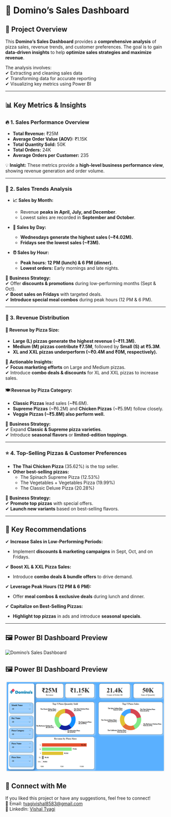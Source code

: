 # 🍕 Domino’s Sales Dashboard

## 📌 Project Overview  
This **Domino’s Sales Dashboard** provides a **comprehensive analysis** of pizza sales, revenue trends, and customer preferences. The goal is to gain **data-driven insights** to help **optimize sales strategies and maximize revenue**.

The analysis involves:  
✔ Extracting and cleaning sales data  
✔ Transforming data for accurate reporting  
✔ Visualizing key metrics using Power BI  

---

## 📊 Key Metrics & Insights  

### 🔥 1. Sales Performance Overview  
- **Total Revenue:** ₹25M  
- **Average Order Value (AOV):** ₹1.15K  
- **Total Quantity Sold:** 50K  
- **Total Orders:** 24K  
- **Average Orders per Customer:** 235  

💡 **Insight:** These metrics provide a **high-level business performance view**, showing revenue generation and order volume.  

---

### 📅 2. Sales Trends Analysis  
- **📈 Sales by Month:**  
  - Revenue **peaks in April, July, and December**.  
  - Lowest sales are recorded in **September and October**.  

- **📅 Sales by Day:**  
  - **Wednesdays generate the highest sales (~₹4.02M).**  
  - **Fridays see the lowest sales (~₹3M).**  

- **⏰ Sales by Hour:**  
  - **Peak hours: 12 PM (lunch) & 6 PM (dinner).**  
  - **Lowest orders:** Early mornings and late nights.  

🔹 **Business Strategy:**  
✔ Offer **discounts & promotions** during low-performing months (Sept & Oct).  
✔ **Boost sales on Fridays** with targeted deals.  
✔ **Introduce special meal combos** during peak hours (12 PM & 6 PM).  

---

### 🍕 3. Revenue Distribution  

#### **📏 Revenue by Pizza Size:**  
- **Large (L) pizzas generate the highest revenue (~₹11.3M).**  
- **Medium (M) pizzas contribute ₹7.5M**, followed by **Small (S) at ₹5.3M**.  
- **XL and XXL pizzas underperform (~₹0.4M and ₹0M, respectively).**  

🔹 **Actionable Insights:**  
✔ **Focus marketing efforts** on Large and Medium pizzas.  
✔ Introduce **combo deals & discounts** for XL and XXL pizzas to increase sales.  

#### **🍽️ Revenue by Pizza Category:**  
- **Classic Pizzas** lead sales (~₹6.6M).  
- **Supreme Pizzas** (~₹6.2M) and **Chicken Pizzas** (~₹5.9M) follow closely.  
- **Veggie Pizzas (~₹5.8M) also perform well.**  

🔹 **Business Strategy:**  
✔ Expand **Classic & Supreme pizza varieties**.  
✔ Introduce **seasonal flavors** or **limited-edition toppings**.  

---

### ⭐ 4. Top-Selling Pizzas & Customer Preferences  
- **The Thai Chicken Pizza** (35.62%) is the top seller.  
- **Other best-selling pizzas:**  
  - The Spinach Supreme Pizza (12.53%)  
  - The Vegetables + Vegetables Pizza (19.99%)  
  - The Classic Deluxe Pizza (20.28%)  

🔹 **Business Strategy:**  
✔ **Promote top pizzas** with special offers.  
✔ **Launch new variants** based on best-selling flavors.  

---

## 🎯 Key Recommendations  
✔ **Increase Sales in Low-Performing Periods:**  
  - Implement **discounts & marketing campaigns** in Sept, Oct, and on Fridays.  

✔ **Boost XL & XXL Pizza Sales:**  
  - Introduce **combo deals & bundle offers** to drive demand.  

✔ **Leverage Peak Hours (12 PM & 6 PM):**  
  - Offer **meal combos & exclusive deals** during lunch and dinner.  

✔ **Capitalize on Best-Selling Pizzas:**  
  - **Highlight top pizzas** in ads and introduce **seasonal specials**.  

---

## 🖼 Power BI Dashboard Preview  
![Domino’s Sales Dashboard](https://ibb.co/pv833sFk)
## 🖼 Power BI Dashboard Preview  
![Domino’s Sales Dashboard](Dashboard_2.png)
## 🏅 Connect with Me
If you liked this project or have any suggestions, feel free to connect!  
📧 Email: tyagivishal8583@gmail.com  
🔗 LinkedIn: [Vishal Tyagi](https://www.linkedin.com/in/vishal-tyagi00/)  


